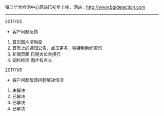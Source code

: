 镇江华大检测中心网站已初步上线，网站：http://www.bgidetection.com

------

2017/1/5

- 客户问题反馈

1. 首页图片清晰度
2. 首页上的通知公告，点击更多，链接到新闻资讯
3. 新闻页面 日期太长会换行
4. 饲料检测 图片有点长

2017/1/6

- 客户问题反馈问题解决情况

1. 未解决
2. 已解决
3. 已解决
4. 已解决
